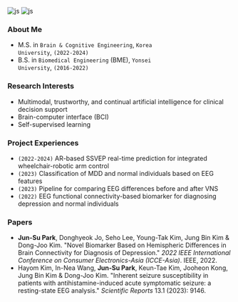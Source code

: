 ![js](https://img.shields.io/badge/Python-3776AB?style=for-the-badge&logo=python&logoColor=white)
![js](https://img.shields.io/badge/Flutter-02569B?style=for-the-badge&logo=flutter&logoColor=white)

### About Me
* M.S. in <code>Brain & Cognitive Engineering</code>, <code>Korea University</code>, <code>(2022-2024)</code>
* B.S. in <code>Biomedical Engineering</code> (BME), <code>Yonsei University</code>, <code>(2016-2022)</code>

### Research Interests
*	Multimodal, trustworthy, and continual artificial intelligence for clinical decision support
* Brain-computer interface (BCI)
* Self-supervised learning

### Project Experiences
* <code>(2022-2024)</code> AR-based SSVEP real-time prediction for integrated wheelchair-robotic arm control 
* <code>(2023)</code> Classification of MDD and normal individuals based on EEG features
* <code>(2023)</code> Pipeline for comparing EEG differences before and after VNS
* <code>(2022)</code> EEG functional connectivity-based biomarker for diagnosing depression and normal individuals

### Papers
* **Jun-Su Park**, Donghyeok Jo, Seho Lee, Young-Tak Kim, Jung Bin Kim & Dong-Joo Kim. "Novel Biomarker Based on Hemispheric Differences in Brain Connectivity for Diagnosis of Depression." *2022 IEEE International Conference on Consumer Electronics-Asia (ICCE-Asia)*. IEEE, 2022.
* Hayom Kim, In-Nea Wang, **Jun-Su Park**, Keun-Tae Kim, Jooheon Kong, Jung Bin Kim & Dong-Joo Kim. "Inherent seizure susceptibility in patients with antihistamine-induced acute symptomatic seizure: a resting-state EEG analysis." *Scientific Reports* 13.1 (2023): 9146.

<!--
**Junsu0213/Junsu0213** is a ✨ _special_ ✨ repository because its `README.md` (this file) appears on your GitHub profile.

Here are some ideas to get you started:

- 🔭 I’m currently working on ...
- 🌱 I’m currently learning ...
- 👯 I’m looking to collaborate on ...
- 🤔 I’m looking for help with ...
- 💬 Ask me about ...
- 📫 How to reach me: ...
- 😄 Pronouns: ...
- ⚡ Fun fact: ...
-->
